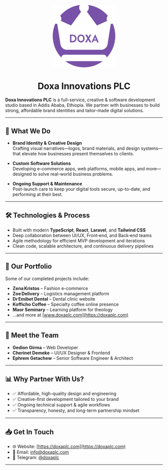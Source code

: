 <p align="center">
  <img src="/logo.png" alt="Doxa Innovations Logo" width="200"/>
</p>
<h1 align="center">
  Doxa Innovations PLC
</h1>

**Doxa Innovations PLC** is a full-service, creative & software development studio based in Addis Ababa, Ethiopia. We partner with businesses to build strong, affordable brand identities and tailor-made digital solutions.

---

## 🚀 What We Do

- **Brand Identity & Creative Design**  
  Crafting visual narratives—logos, brand materials, and design systems—that elevate how businesses present themselves to clients.

- **Custom Software Solutions**  
  Developing e-commerce apps, web platforms, mobile apps, and more—designed to solve real-world business problems.

- **Ongoing Support & Maintenance**  
  Post-launch care to keep your digital tools secure, up-to-date, and performing at their best.

---

## 🛠️ Technologies & Process

- Built with modern **TypeScript**, **React**, **Laravel**, and **Tailwind CSS**
- Deep collaboration between UI/UX, Front‑end, and Back‑end teams
- Agile methodology for efficient MVP development and iterations
- Clean code, scalable architecture, and continuous delivery pipelines

---

## 🎯 Our Portfolio

Some of our completed projects include:

- **Zena Kristos** – Fashion e-commerce  
- **Zoe Delivery** – Logistics management platform  
- **Dr Emibet Dental** – Dental clinic website  
- **Kofficho Coffee** – Specialty coffee online presence  
- **Maor Seminary** – Learning platform for theology  
- …and more at [www.doxaplc.com](https://doxaplc.com)

---

## 🤝 Meet the Team

- **Gedion Girma** – Web Developer  
- **Cherinet Demeke** – UI/UX Designer & Frontend  
- **Ephrem Getachew** – Senior Software Engineer & Architect

---

## 📊 Why Partner With Us?

- ✅ Affordable, high-quality design and engineering  
- ✅ Creative-first development tailored to your brand  
- ✅ Ongoing technical support & agile workflows  
- ✅ Transparency, honesty, and long-term partnership mindset

---

## 📥 Get In Touch

- 🌐 Website: [https://doxaplc.com](https://doxaplc.com)  
- 📧 Email: info@doxaplc.com  
- 💬 Telegram: [@doxaplc](https://t.me/doxaplc)

---
